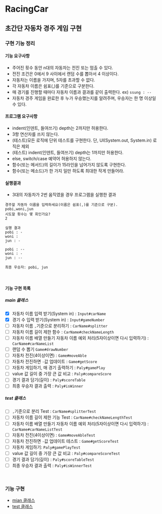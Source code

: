 RacingCar 
========================
초간단 자동차 경주 게임 구현
--------------------------

### 구현 기능 정리 
#### 기능 요구사항
- 주어진 횟수 동안 n대의 자동차는 전진 또는 멈출 수 있다. 
- 전진 조건은 0에서 9 사이에서 랜덤 수를 뽑아서 4 이상이다.
- 자동차는 이름을 가지며, 5자를 초과할 수 없다.
- 각 자동차 이름은 쉼표(,)를 기준으로 구분한다.
- 매 경기를 진행할 때마다 자동차 이름과 결과를 같이 출력한다. ex) `ssung : --`
- 자동차 경주 게임을 완료한 후 누가 우승했는지를 알려주며, 우승자는 한 명 이상일 수 있다.

#### 프로그램 요구사항
- indent(인덴트, 들여쓰기) depth는 2까지만 허용한다.
- 3항 연산자를 쓰지 않는다.
- (테스트)모든 로직에 단위 테스트를 구현한다. 단, UI(System.out, System.in) 로직은 제외
- (테스트) indent(인덴트, 들여쓰기) depth는 1까지만 허용한다.
- else, switch/case 예약어 허용하지 않는다.
- 함수(또는 메서드)의 길이가 15라인을 넘어가지 않도록 구현한다.
- 함수(또는 메소드)가 한 가지 일만 하도록 최대한 작게 만들어라.

#### 실행결과
- 3대의 자동차가 2번 움직였을 경우 프로그램을 실행한 결과
```text
경주할 자동차 이름을 입력하세요(이름은 쉼표(,)를 기준으로 구분).
pobi,woni,jun
시도할 횟수는 몇 회인가요?
2

실행 결과
pobi : -
woni : 
jun : -

pobi : --
woni : -
jun : --

최종 우승자: pobi, jun
```

<br>

#### 기능 구현 목록
##### main 클래스
- [x] 자동차 이름 입력 받기(System in) : `Input#carName`
- [x] 경기 수 입력 받기(System in) : `Input#gameNumber`
- [ ] 자동차 이름 `,`기준으로 분리하기 : `CarName#splitter`
- [ ] 자동차 이름 길이 제한 함수 : `CarName#checkNameLength`
- [ ] 자동차 이름 배열 만들기 자동차 이름 예외 처리(5자이상이면 다시 입력하기) : `CarName#carNameList`
- [ ] 랜덤 수 뽑기 `Game#drawNumber`
- [ ] 자동차 전진(4이상이면) : `Game#moveAble` 
- [ ] 자동차 전진하면 `-`값 업데이트 : `Game#getScore`
- [ ] 자동차 게임하기, 매 경기 출력하기 : `Paly#gamePlay`
- [ ] value 값 길이 중 가장 큰 값 비교 : `Paly#compareScore`
- [ ] 경기 결과 담기(길이) : `Paly#scoreTable`
- [ ] 최종 우승자 결과 출력 : `Paly#isWinner`

##### test 클래스
- [ ] `,`기준으로 분리 Test : `CarName#splitterTest`
- [ ] 자동차 이름 길이 제한 기능 Test : `CarName#checkNameLengthTest`
- [ ] 자동차 이름 배열 만들기 자동차 이름 예외 처리(5자이상이면 다시 입력하기) : `CarName#carNameListTest`
- [ ] 자동차 전진(4이상이면) : `Game#moveAbleTest` 
- [ ] 자동차 전진하면 `-`값 업데이트 테스트 : `Game#getScoreTest`
- [ ] 자동차 게임하기: `Paly#gamePlayTest`
- [ ] value 값 길이 중 가장 큰 값 비교 : `Paly#compareScoreTest`
- [ ] 경기 결과 담기(길이) : `Paly#scoreTableTest`
- [ ] 최종 우승자 결과 출력 : `Paly#isWinnerTest`

<br>

### 기능 구현
- [mian 클래스][M]
- [test 클래스][T]

[M]:https://github.com/Data-ssung/java-racingcar/tree/ssungwork/src/main/java/racingCar
[T]:https://github.com/Data-ssung/java-racingcar/tree/ssungwork/src/test/java/racingCar